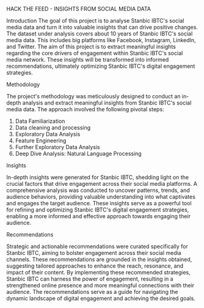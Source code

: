 HACK THE FEED - INSIGHTS FROM SOCIAL MEDIA DATA

Introduction
The goal of this project is to analyse Stanbic IBTC's social media data and turn it into valuable insights that can drive positive changes. The dataset under analysis covers about 10 years of Stanbic IBTC's social media data. This includes big platforms like Facebook, Instagram, LinkedIn, and Twitter.
The aim of this project is to extract meaningful insights regarding the core drivers of engagement within Stanbic IBTC's social media network. These insights will be transformed into informed recommendations, ultimately optimizing Stanbic IBTC's digital engagement strategies.

Methodology

The project's methodology was meticulously designed to conduct an in-depth analysis and extract meaningful insights from Stanbic IBTC's social media data. The approach involved the following pivotal steps:
1. Data Familiarization
2. Data cleaning and processing
3. Exploratory Data Analysis
4. Feature Engineering
5. Further Exploratory Data Analysis
6. Deep Dive Analysis: Natural Language Processing

Insights

In-depth insights were generated for Stanbic IBTC, shedding light on the crucial factors that drive engagement across their social media platforms. A comprehensive analysis was conducted to uncover patterns, trends, and audience behaviors, providing valuable understanding into what captivates and engages the target audience. These insights serve as a powerful tool for refining and optimizing Stanbic IBTC's digital engagement strategies, enabling a more informed and effective approach towards engaging their audience.

Recommendations

Strategic and actionable recommendations were curated specifically for Stanbic IBTC, aiming to bolster engagement across their social media channels. These recommendations are grounded in the insights obtained, suggesting tailored approaches to enhance the reach, resonance, and impact of their content. By implementing these recommended strategies, Stanbic IBTC can harness the power of engagement, resulting in a strengthened online presence and more meaningful connections with their audience. The recommendations serve as a guide for navigating the dynamic landscape of digital engagement and achieving the desired goals.

